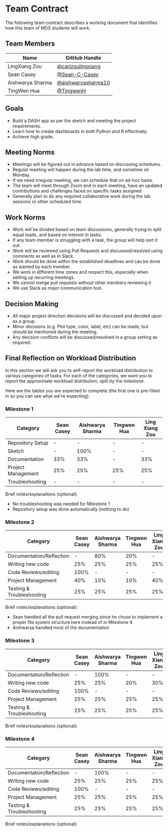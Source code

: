# Team Contract

The following team contract describes a working document that identifies how this team of MDS students will work.
## Team Members

| Name     | GitHub Handle                          |
|----------|----------------------------------------|
| LingXiang Zou | [@carlzoulingxiang](https://github.com/carlzoulingxiang) |
| Sean Casey | [@Sean-C-Casey](https://github.com/Sean-C-Casey) |
| Aishwarya Sharma  | [@aishwaryasharma10](https://github.com/aishwaryasharma10) |
| TingWen Hua| [@TingwenH](https://github.com/TingwenH) |

## Goals
* Build a DASH app as per the sketch and meeting the project requirements.
* Learn how to create dashboards in both Python and R effectively.
* Achieve high grade.
## Meeting Norms
* Meetings will be figured out in advance based on discussing schedules.
* Regular meeting will happen during the lab time, and sometime on Monday.
* If we need irregular meeting, we can schedule that on ad-hoc basis.
* The team will meet through Zoom and in each meeting, have an updated contributions and challenges faced on specific tasks assigned.
* Generally plan to do any required collaborative work during the lab sessions or other scheduled time.

## Work Norms
* Work will be divided based on team discussions, generally trying to split equal loads, and based on interest in tasks.
* If any team member is struggling with a task, the group will help sort it out.
* Work will be reviewed using Pull Requests and discussed/resolved using comments as well as in Slack.
* Work should be done within the established deadlines and can be done as wanted by each member.
* We work in different time zones and respect this, especially when setting up recurring meetings.
* We cannot merge pull requests without other members reviewing it
* We use Slack as major communication tool.

## Decision Making
* All major project direction decisions will be discussed and decided upon as a group.
* Minor decisions (e.g. Plot type, color, label, etc) can be made, but should be mentioned during the meeting.
* Any decision conflicts will be discussed/resolved in a group setting as required.



## Final Reflection on Workload Distribution

In this section we will ask you to self-report the workload distribution to various categories of tasks.
For each of the categories, we want you to report the approximate workload distribution, split by the milestone.

Here are the tables you are expected to complete (the first one is pre-filled in so you can see what we're expecting):

### Milestone 1

| Category           | Sean Casey  | Aishwarya Sharma | Tingwen Hua | Ling Xiang Zou |
|--------------------|---------------|---------------|---------------|---------------|
| Repository Setup   | -             | -             | -             | -             |
| Sketch             | -             | 100%          | -             | -             |
| Documentation      | 33%           | 33%           | -             | 33%           |
| Project Management | 25%           | 25%           | 25%           | 25%           |
| Troubleshooting    | -             | -             | -             | -             |

Brief notes/explanations (optional):
- No troubleshooting was needed for Milestone 1
- Repository setup was done automatically (nothing to do)

### Milestone 2

| Category                  | Sean Casey  | Aishwarya Sharma | Tingwen Hua | Ling Xiang Zou |
|---------------------------|---------------|---------------|---------------|---------------|
| Documentation/Reflection  | -             | 80%           | 20%           |  -            |
| Writing new code          | 25%           | 25%           | 25%           | 25%           |
| Code Reviews/editing      | 100%          | -             | -             | -             |
| Project Management        | 40%           | 10%           | 10%           | 40%           |
| Testing & Troubleshooting | 25%           | 25%           | 25%           | 25%           |

Brief notes/explanations (optional):
- Sean handled all the pull request merging since he chose to implement a proper file system structure here instead of in Milestone 4
- Aishwarya handled most of the documentation

### Milestone 3

| Category                  | Sean Casey  | Aishwarya Sharma | Tingwen Hua | Ling Xiang Zou |
|---------------------------|---------------|---------------|---------------|---------------|
| Documentation/Reflection  | -             | 100%          | -             | -             |
| Writing new code          | 25%           | 25%           | 20%           | 30%           |
| Code Reviews/editing      | 100%          | -             | -             | -             |
| Project Management        | 25%           | 25%           | 25%           | 25%           |
| Testing & Troubleshooting | 25%           | 25%           | 25%           | 25%           |

Brief notes/explanations (optional):

### Milestone 4

| Category                  | Sean Casey  | Aishwarya Sharma | Tingwen Hua | Ling Xiang Zou |
|---------------------------|---------------|---------------|---------------|---------------|
| Documentation/Reflection  | -             | 100%          |  -            |  -            |
| Writing new code          | 25%           | 25%           | 25%           | 25%           |
| Code Reviews/editing      | 100%          | -             | -             |  -            |
| Project Management        | 25%           | 25%           | 25%           | 25%           |
| Testing & Troubleshooting | 25%           | 25%           | 25%           | 25%           |

Brief notes/explanations (optional):

